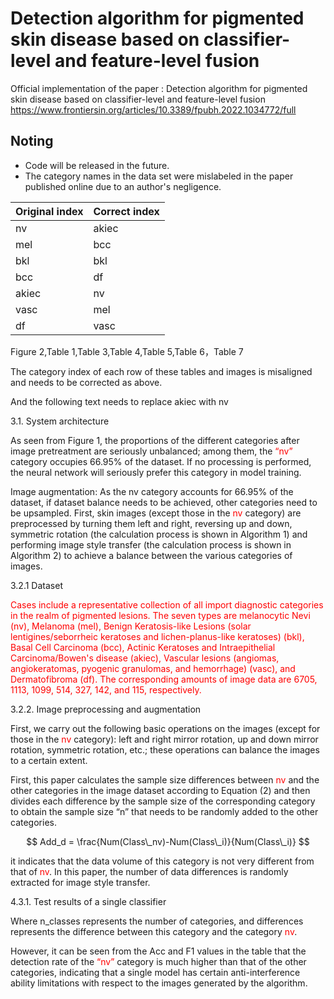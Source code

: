# Detection algorithm for pigmented skin disease based on classifier-level and feature-level fusion

Official implementation of the paper : Detection algorithm for pigmented skin disease based on classifier-level and feature-level fusion
https://www.frontiersin.org/articles/10.3389/fpubh.2022.1034772/full
## Noting

- Code will be released in the future.
- The category names in the data set were mislabeled in the paper published online due to an author's negligence.


| Original index      | Correct index |
| ----------- | ----------- |
| nv      | akiec       |
| mel   | bcc        |
| bkl   | bkl        |
| bcc   | df        |
| akiec   | nv        |
| vasc   | mel        |
| df   | vasc        |


Figure 2,Table 1,Table 3,Table 4,Table 5,Table 6，Table 7

The category index of each row of these tables and images is misaligned and needs to be corrected as above.


And the following text needs to replace akiec with nv

3.1. System architecture

As seen from Figure 1, the proportions of the different categories after image pretreatment are seriously unbalanced; among them, the <font color="red">“nv”</font> category occupies 66.95% of the dataset. If no processing is performed, the neural network will seriously prefer this category in model training.

Image augmentation: As the nv category accounts for 66.95% of the dataset, if dataset balance needs to be achieved, other categories need to be upsampled. First, skin images (except those in the <font color="red">nv</font> category) are preprocessed by turning them left and right, reversing up and down, symmetric rotation (the calculation process is shown in Algorithm 1) and performing image style transfer (the calculation process is shown in Algorithm 2) to achieve a balance between the various categories of images. 


3.2.1 Dataset

<font color="red">
Cases include a representative collection of all import diagnostic categories in the realm of pigmented lesions. The seven types are melanocytic Nevi (nv), Melanoma (mel), Benign Keratosis-like Lesions (solar lentigines/seborrheic keratoses and lichen-planus-like keratoses) (bkl), Basal Cell Carcinoma (bcc), Actinic Keratoses and Intraepithelial Carcinoma/Bowen's disease (akiec), Vascular lesions (angiomas, angiokeratomas, pyogenic granulomas, and hemorrhage) (vasc), and Dermatofibroma (df). The corresponding amounts of image data are 6705, 1113, 1099, 514, 327, 142, and 115, respectively.
</font>

3.2.2. Image preprocessing and augmentation

First, we carry out the following basic operations on the images (except for those in the <font color="red">nv</font> category): left and right mirror rotation, up and down mirror rotation, symmetric rotation, etc.; these operations can balance the images to a certain extent. 

First, this paper calculates the sample size differences between <font color="red">nv</font> and the other categories in the image dataset according to Equation (2) and then divides each difference by the sample size of the corresponding category to obtain the sample size “n” that needs to be randomly added to the other categories. 

$$
Add_d = \frac{Num(Class\_nv)-Num(Class\_i)}{Num(Class\_i)}
$$

it indicates that the data volume of this category is not very different from that of <font color="red">nv</font>. In this paper, the number of data differences is randomly extracted for image style transfer.

4.3.1. Test results of a single classifier

Where n_classes represents the number of categories, and differences represents the difference between this category and the category <font color="red">nv</font>.

However, it can be seen from the Acc and F1 values in the table that the detection rate of the <font color="red">“nv”</font> category is much higher than that of the other categories, indicating that a single model has certain anti-interference ability limitations with respect to the images generated by the algorithm.
